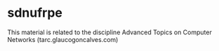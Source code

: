 sdnufrpe
========

This material is related to the discipline Advanced Topics on Computer Networks (tarc.glaucogoncalves.com)
